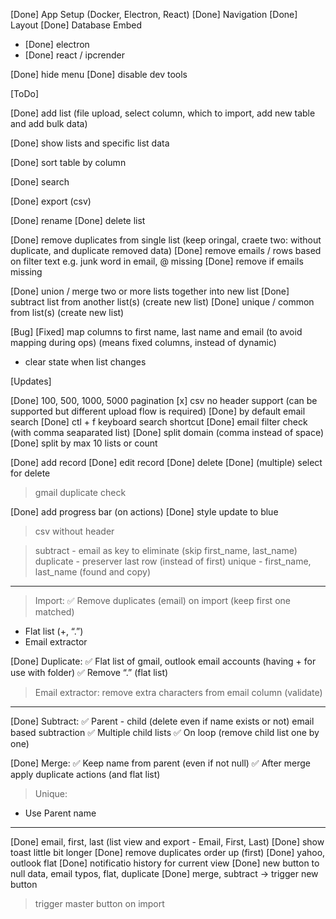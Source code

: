 [Done] App Setup (Docker, Electron, React)
[Done] Navigation
[Done] Layout
[Done] Database Embed
- [Done] electron
- [Done] react  / ipcrender

[Done] hide menu
[Done] disable dev tools

[ToDo]

[Done] add list (file upload, select column, which to import, add new table and add bulk data)

[Done] show lists and specific list data

[Done] sort table by column

[Done] search

[Done] export (csv)

[Done] rename
[Done] delete list

[Done] remove duplicates from single list (keep oringal, craete two: without duplicate, and duplicate removed data)
[Done] remove emails / rows based on filter text e.g. junk word in email, @ missing
[Done] remove if emails missing

[Done] union / merge two or more lists together into new list
[Done] subtract list from another list(s) (create new list)
[Done] unique / common from list(s) (create new list)

[Bug]
[Fixed] map columns to first name, last name and email (to avoid mapping during ops) (means fixed columns, instead of dynamic)
- clear state when list changes

[Updates]

[Done] 100, 500, 1000, 5000 pagination
[x] csv no header support (can be supported but different upload flow is required)
[Done] by default email search
[Done] ctl + f keyboard search shortcut
[Done] email filter check (with comma seaparated list)
[Done] split domain (comma instead of space)
[Done] split by max 10 lists or count

[Done] add record
[Done] edit record
[Done] delete
[Done] (multiple) select for delete

> gmail duplicate check

[Done] add progress bar (on actions)
[Done] style update to blue

> csv without header

> subtract - email as key to eliminate (skip first_name, last_name)
> duplicate - preserver last row (instead of first)
> unique - first_name, last_name (found and copy)


-----------------

> Import:
✅ Remove duplicates (email) on import (keep first one matched)

- Flat list (+, “.”)
- Email extractor

[Done] Duplicate: 
✅ Flat list of gmail, outlook email accounts (having + for use with folder)
✅ Remove “.” (flat list)

> Email extractor: remove extra characters from email column (validate)

----

[Done] Subtract: 
✅ Parent - child (delete even if name exists or not) email based subtraction
✅ Multiple child lists
✅ On loop (remove child list one by one)

[Done] Merge:
✅ Keep name from parent (even if not null)
✅ After merge apply duplicate actions (and flat list)

> Unique:
- Use Parent name

---------------------------------

[Done] email, first, last (list view and export - Email, First, Last)
[Done] show toast little bit longer
[Done] remove duplicates order up (first)
[Done] yahoo, outlook flat
[Done] notificatio history for current view
[Done] new button to null data, email typos, flat, duplicate
[Done] merge, subtract -> trigger new button

> trigger master button on import